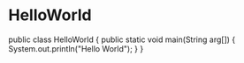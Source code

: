 # HelloWorld
public class HelloWorld
{
public static void main(String arg[])
{
System.out.println("Hello World");
}
}

